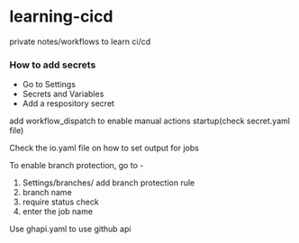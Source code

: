 # learning-cicd
private notes/workflows to learn ci/cd


### How to add secrets

- Go to Settings
- Secrets and Variables
- Add a respository secret

add workflow_dispatch to enable manual actions startup(check secret.yaml file)

Check the io.yaml file on how to set output for jobs

To enable branch protection, go to -

1. Settings/branches/ add branch protection rule
2. branch name
3. require status check
4. enter the job name


Use ghapi.yaml to use github api